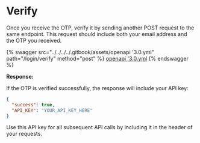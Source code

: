 # Verify

Once you receive the OTP, verify it by sending another POST request to the same endpoint. This request should include both your email address and the OTP you received.

{% swagger src="../../../../.gitbook/assets/openapi '3.0.yml" path="/login/verify" method="post" %}
[openapi '3.0.yml](<../../../../.gitbook/assets/openapi '3.0.yml>)
{% endswagger %}

**Response:**

If the OTP is verified successfully, the response will include your API key:

```json
{
  "success": true,
  "API_KEY": "YOUR_API_KEY_HERE"
}
```

Use this API key for all subsequent API calls by including it in the header of your requests.
